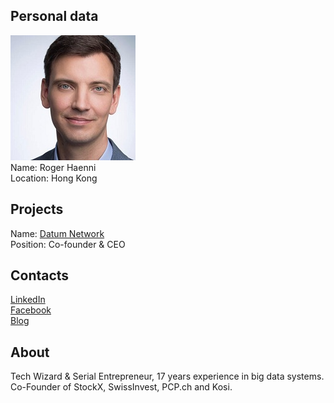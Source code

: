 ## Personal data
![roger haenni photo](photo/roger_haenni.jpg)  
Name:   Roger Haenni  
Location: Hong Kong  
## Projects 
Name: [Datum Network](../projects/datum_network.md)  
Position: Co-founder & CEO
## Contacts
[LinkedIn](https://www.linkedin.com/in/roger-haenni/)    
[Facebook](https://www.facebook.com/roger.haenni.3)  
[Blog](https://medium.com/@datumnetwork)  
## About
Tech Wizard & Serial Entrepreneur, 17 years experience in big data systems. Co-Founder of StockX, SwissInvest, PCP.ch and Kosi.
